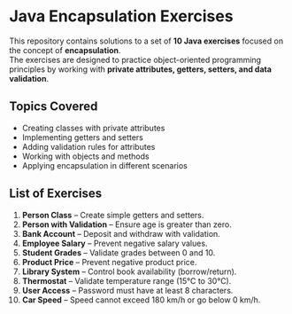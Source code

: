 # Java Encapsulation Exercises

This repository contains solutions to a set of **10 Java exercises** focused on the concept of **encapsulation**.  
The exercises are designed to practice object-oriented programming principles by working with **private attributes, getters, setters, and data validation**.

##  Topics Covered
- Creating classes with private attributes
- Implementing getters and setters
- Adding validation rules for attributes
- Working with objects and methods
- Applying encapsulation in different scenarios

##  List of Exercises
1. **Person Class** – Create simple getters and setters.  
2. **Person with Validation** – Ensure age is greater than zero.  
3. **Bank Account** – Deposit and withdraw with validation.  
4. **Employee Salary** – Prevent negative salary values.  
5. **Student Grades** – Validate grades between 0 and 10.  
6. **Product Price** – Prevent negative product price.  
7. **Library System** – Control book availability (borrow/return).  
8. **Thermostat** – Validate temperature range (15°C to 30°C).  
9. **User Access** – Password must have at least 8 characters.  
10. **Car Speed** – Speed cannot exceed 180 km/h or go below 0 km/h.  
